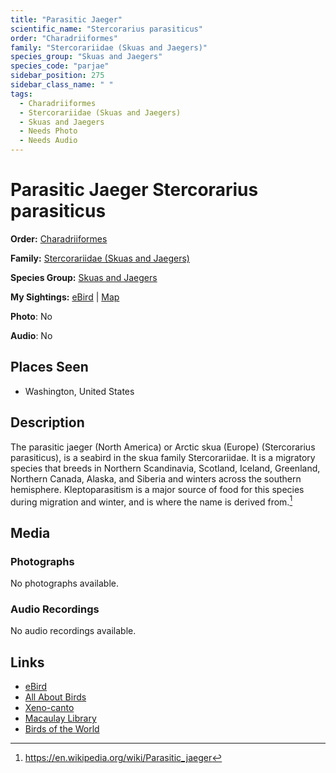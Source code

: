 ```yaml
---
title: "Parasitic Jaeger"
scientific_name: "Stercorarius parasiticus"
order: "Charadriiformes"
family: "Stercorariidae (Skuas and Jaegers)"
species_group: "Skuas and Jaegers"
species_code: "parjae"
sidebar_position: 275
sidebar_class_name: " "
tags: 
  - Charadriiformes
  - Stercorariidae (Skuas and Jaegers)
  - Skuas and Jaegers
  - Needs Photo
  - Needs Audio
---
```


# Parasitic Jaeger <span className='sci_name'>Stercorarius parasiticus</span>

**Order:** [Charadriiformes](/tags/charadriiformes)

**Family:** [Stercorariidae (Skuas and Jaegers)](/tags/stercorariidae-skuas-and-jaegers)

**Species Group:** [Skuas and Jaegers](/tags/skuas-and-jaegers)

**My Sightings:** [eBird](https://ebird.org/lifelist?r=world&time=life&spp=parjae) | [Map](/map?species_code=parjae)

**Photo**: No 

**Audio**: No

## Places Seen

* Washington, United States

## Description
The parasitic jaeger (North America) or Arctic skua (Europe) (Stercorarius parasiticus), is a seabird in the skua family Stercorariidae. It is a migratory species that breeds in Northern Scandinavia, Scotland, Iceland, Greenland, Northern Canada, Alaska, and Siberia and winters across the southern hemisphere. Kleptoparasitism is a major source of food for this species during migration and winter, and is where the name is derived from.[^1]

[^1]: https://en.wikipedia.org/wiki/Parasitic_jaeger

## Media
### Photographs
No photographs available.

### Audio Recordings
No audio recordings available.

## Links
* [eBird](https://ebird.org/species/parjae) 
* [All About Birds](https://www.allaboutbirds.org/guide/parjae) 
* [Xeno-canto](https://www.xeno-canto.org/species/stercorarius-parasiticus) 
* [Macaulay Library](https://search.macaulaylibrary.org/catalog?taxonCode=parjae&sort=rating_rank_desc)
* [Birds of the World](https://birdsoftheworld.org/bow/species/parjae)

